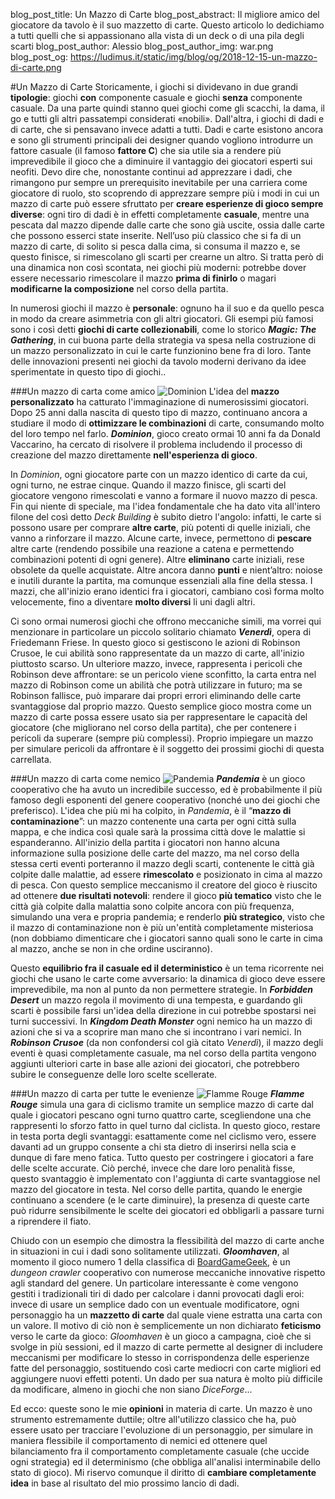blog_post_title: Un Mazzo di Carte
blog_post_abstract: Il migliore amico del giocatore da tavolo è il suo mazzetto di carte. Questo articolo lo dedichiamo a tutti quelli che si appassionano alla vista di un deck o di una pila degli scarti
blog_post_author: Alessio
blog_post_author_img: war.png
blog_post_og: https://ludimus.it/static/img/blog/og/2018-12-15-un-mazzo-di-carte.png

#Un Mazzo di Carte
Storicamente, i giochi si dividevano in due grandi **tipologie**: giochi **con** componente casuale e giochi **senza** componente casuale. 
Da una parte quindi stanno quei giochi come gli scacchi, la dama, il go e tutti gli altri passatempi considerati «nobili». Dall'altra, i giochi di dadi e di carte, che si pensavano invece adatti a tutti.
Dadi e carte esistono ancora e sono gli strumenti principali dei designer quando vogliono introdurre un fattore casuale (il famoso **fattore C**) che sia utile sia a rendere più imprevedibile il gioco che a diminuire il vantaggio dei giocatori esperti sui neofiti.
Devo dire che, nonostante continui ad apprezzare i dadi, che rimangono pur sempre un prerequisito inevitabile per una carriera come giocatore di ruolo, sto scoprendo di apprezzare sempre più i modi in cui un mazzo di carte può essere sfruttato per **creare esperienze di gioco sempre diverse**: ogni tiro di dadi è in effetti completamente **casuale**, mentre una pescata dal mazzo dipende dalle carte che sono già uscite, ossia dalle carte che possono esserci state inserite. 
Nell’uso più classico che si fa di un mazzo di carte, di solito si pesca dalla cima, si consuma il mazzo e, se questo finisce, si rimescolano gli scarti per crearne un altro. Si tratta però di una dinamica non così scontata, nei giochi più moderni: potrebbe dover essere necessario rimescolare il mazzo **prima di finirlo** o magari **modificarne la composizione** nel corso della partita.

In numerosi giochi il mazzo è **personale**: ognuno ha il suo e da quello pesca in modo da creare asimmetria con gli altri giocatori. Gli esempi più famosi sono i così detti **giochi di carte collezionabili**, come lo storico _**Magic: The Gathering**_, in cui buona parte della strategia va spesa nella costruzione di un mazzo personalizzato in cui le carte funzionino bene fra di loro. Tante delle innovazioni presenti nei giochi da tavolo moderni derivano da idee sperimentate in questo tipo di giochi..


###Un mazzo di carta come amico
![Dominion](../static/img/blog/carte/dominion.png?t=1 "Dominion")
L'idea del **mazzo personalizzato** ha catturato l'immaginazione di numerosissimi giocatori. Dopo 25 anni dalla nascita di questo tipo di mazzo, continuano ancora a studiare il modo di **ottimizzare le combinazioni** di carte, consumando molto del loro tempo nel farlo. 
_**Dominion**_, gioco creato ormai 10 anni fa da Donald Vaccarino, ha cercato di risolvere il problema includendo il processo di creazione del mazzo direttamente **nell'esperienza di gioco**.

In _Dominion_, ogni giocatore parte con un mazzo identico di carte da cui, ogni turno, ne estrae cinque. Quando il mazzo finisce, gli scarti del giocatore vengono rimescolati e vanno a formare il nuovo mazzo di pesca. 
Fin qui niente di speciale, ma l'idea fondamentale che ha dato vita all'intero filone del così  detto _Deck Building_ è subito dietro l'angolo: infatti, le carte si possono usare per comprare **altre carte**, più potenti di quelle iniziali, che vanno a rinforzare il mazzo. Alcune carte, invece, permettono di **pescare** altre carte (rendendo possibile una reazione a catena e permettendo combinazioni potenti di ogni genere). Altre **eliminano** carte iniziali, rese obsolete da quelle acquistate. Altre ancora danno **punti** e nient’altro: noiose e inutili durante la partita, ma comunque essenziali alla fine della stessa. 
I mazzi, che all'inizio erano identici fra i giocatori, cambiano così forma molto velocemente, fino a diventare **molto diversi** li uni dagli altri.

Ci sono ormai numerosi giochi che offrono meccaniche simili, ma vorrei qui menzionare in particolare un piccolo solitario chiamato **_Venerdì_**, opera di Friedemann Friese. 
In questo gioco si gestiscono le azioni di Robinson Crusoe, le cui abilità sono rappresentate da un mazzo di carte, all'inizio piuttosto scarso. Un ulteriore mazzo, invece, rappresenta i pericoli che Robinson deve affrontare: se un pericolo viene sconfitto, la carta entra nel mazzo di Robinson come un abilità che potrà utilizzare in futuro; ma se Robinson fallisce, può imparare dai propri errori eliminando delle carte svantaggiose dal proprio mazzo. 
Questo semplice gioco mostra come un mazzo di carte possa essere usato sia per rappresentare le capacità del giocatore (che migliorano nel corso della partita), che per contenere i pericoli da superare (sempre più complessi). 
Proprio impiegare un mazzo per simulare pericoli da affrontare è il soggetto dei prossimi giochi di questa carrellata.


###Un mazzo di carta come nemico
![Pandemia](../static/img/blog/carte/pandemia.png?t=1 "Pandemia")
**_Pandemia_** è un gioco cooperativo che ha avuto un incredibile successo, ed è probabilmente il più famoso degli esponenti del genere cooperativo (nonché uno dei giochi che preferisco). L'idea che più mi ha colpito, in _Pandemia_, è il “**mazzo di contaminazione**”: un mazzo contenente una carta per ogni città sulla mappa, e che indica così quale sarà la prossima città dove le malattie si espanderanno. 
All'inizio della partita i giocatori non hanno alcuna informazione sulla posizione delle carte del mazzo, ma nel corso della stessa certi eventi porteranno il mazzo degli scarti, contenente le città già colpite dalle malattie, ad essere **rimescolato** e posizionato in cima al mazzo di pesca. 
Con questo semplice meccanismo il creatore del gioco è riuscito ad ottenere **due risultati notevoli**: rendere il gioco **più tematico** visto che le città già colpite dalla malattia sono colpite ancora con più frequenza, simulando una vera e propria pandemia; e renderlo **più strategico**, visto che il mazzo di contaminazione non è più un'entità completamente misteriosa (non dobbiamo dimenticare che i giocatori sanno quali sono le carte in cima al mazzo, anche se non in che ordine usciranno).

Questo **equilibrio fra il casuale ed il deterministico** è un tema ricorrente nei giochi che usano le carte come avversario: la dinamica di gioco deve essere imprevedibile, ma non al punto da non permettere strategie. 
In _**Forbidden Desert**_ un mazzo regola il movimento di una tempesta, e guardando gli scarti è possibile farsi un'idea della direzione in cui potrebbe spostarsi nei turni successivi. 
In _**Kingdom Death Monster**_ ogni nemico ha un mazzo di azioni che si va a scoprire man mano che si incontrano i vari nemici. 
In _**Robinson Crusoe**_ (da non confondersi col già citato _Venerdì_), il mazzo degli eventi è quasi completamente casuale, ma nel corso della partita vengono aggiunti ulteriori carte in base alle azioni dei giocatori, che potrebbero subire le conseguenze delle loro scelte scellerate.


###Un mazzo di carta per tutte le evenienze
![Flamme Rouge](../static/img/blog/carte/flammerouge.png?t=1 "Flamme Rouge")
_**Flamme Rouge**_ simula una gara di ciclismo tramite un semplice mazzo di carte dal quale i giocatori pescano ogni turno quattro carte, scegliendone una che rappresenti lo sforzo fatto in quel turno dal ciclista. 
In questo gioco, restare in testa porta degli svantaggi: esattamente come nel ciclismo vero, essere davanti ad un gruppo consente a chi sta dietro di inserirsi nella scia e dunque di fare meno fatica. Tutto questo per costringere i giocatori a fare delle scelte accurate. Ciò perché, invece che dare loro penalità fisse, questo svantaggio è implementato con l'aggiunta di carte svantaggiose nel mazzo del giocatore in testa. Nel corso delle partita, quando le energie continuano a scendere (e le carte diminuire), la presenza di queste carte può ridurre sensibilmente le scelte dei giocatori ed obbligarli a passare turni a riprendere il fiato.

Chiudo con un esempio che dimostra la flessibilità del mazzo di carte anche in situazioni in cui i dadi sono solitamente utilizzati. _**Gloomhaven**_, al momento il gioco numero 1 della classifica di  [BoardGameGeek](https://ludimus.it/blog/2018-06-09-mini-guida-a-boardgamegeek.html), è un _dungeon crawler_ cooperativo con numerose meccaniche innovative rispetto agli standard del genere. Un particolare interessante è come vengono gestiti i tradizionali tiri di dado per calcolare i danni provocati dagli eroi: invece di usare un semplice dado con un eventuale modificatore, ogni personaggio ha un **mazzetto di carte** dal quale viene estratta una carta con un valore. Il motivo di ciò non è semplicemente un non dichiarato **feticismo** verso le carte da gioco: _Gloomhaven_ è un gioco a campagna, cioè che si svolge in più sessioni, ed il mazzo di carte permette al designer di includere meccanismi per modificare lo stesso in corrispondenza delle esperienze fatte del personaggio, sostituendo così carte mediocri con carte migliori ed aggiungere nuovi effetti potenti. Un dado per sua natura è molto più difficile da modificare, almeno in giochi che non siano _DiceForge_...

Ed ecco: queste sono le mie **opinioni** in materia di carte. Un mazzo è uno strumento estremamente duttile; oltre all'utilizzo classico che ha, può essere usato per tracciare l'evoluzione di un personaggio, per simulare in maniera flessibile il comportamento di nemici ed ottenere quel bilanciamento fra il comportamento completamente casuale (che uccide ogni strategia) ed il determinismo (che obbliga all'analisi interminabile dello stato di gioco).
Mi riservo comunque il diritto di **cambiare completamente idea** in base al risultato del mio prossimo lancio di dadi.

